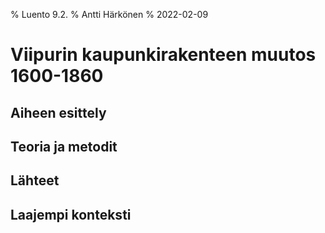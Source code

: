 % Luento 9.2.
% Antti Härkönen
% 2022-02-09

# Viipurin kaupunkirakenteen muutos 1600-1860

## Aiheen esittely

## Teoria ja metodit

## Lähteet

## Laajempi konteksti
